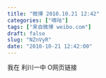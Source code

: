 ```yaml
---
title: "微博 2010.10.21 12:42"
categories: ["嘀咕"]
tags: ["来自微博 weibo.com"]
draft: false
slug: "NZnVyR"
date: "2010-10-21 12:42:00"
---
```


<p>我在 利川一中 O网页链接 ​​​​</p>
